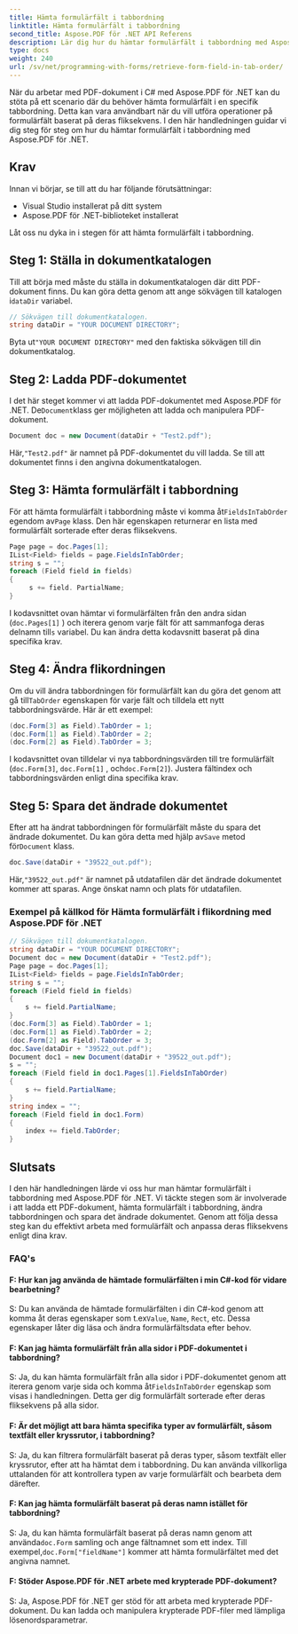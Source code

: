 ```yaml
---
title: Hämta formulärfält i tabbordning
linktitle: Hämta formulärfält i tabbordning
second_title: Aspose.PDF för .NET API Referens
description: Lär dig hur du hämtar formulärfält i tabbordning med Aspose.PDF för .NET.
type: docs
weight: 240
url: /sv/net/programming-with-forms/retrieve-form-field-in-tab-order/
---
```

När du arbetar med PDF-dokument i C# med Aspose.PDF för .NET kan du stöta på ett scenario där du behöver hämta formulärfält i en specifik tabbordning. Detta kan vara användbart när du vill utföra operationer på formulärfält baserat på deras fliksekvens. I den här handledningen guidar vi dig steg för steg om hur du hämtar formulärfält i tabbordning med Aspose.PDF för .NET.

## Krav

Innan vi börjar, se till att du har följande förutsättningar:

- Visual Studio installerat på ditt system
- Aspose.PDF för .NET-biblioteket installerat

Låt oss nu dyka in i stegen för att hämta formulärfält i tabbordning.

## Steg 1: Ställa in dokumentkatalogen

 Till att börja med måste du ställa in dokumentkatalogen där ditt PDF-dokument finns. Du kan göra detta genom att ange sökvägen till katalogen i`dataDir` variabel.

```csharp
// Sökvägen till dokumentkatalogen.
string dataDir = "YOUR DOCUMENT DIRECTORY";
```

 Byta ut`"YOUR DOCUMENT DIRECTORY"` med den faktiska sökvägen till din dokumentkatalog.

## Steg 2: Ladda PDF-dokumentet

 I det här steget kommer vi att ladda PDF-dokumentet med Aspose.PDF för .NET. De`Document`klass ger möjligheten att ladda och manipulera PDF-dokument.

```csharp
Document doc = new Document(dataDir + "Test2.pdf");
```

 Här,`"Test2.pdf"` är namnet på PDF-dokumentet du vill ladda. Se till att dokumentet finns i den angivna dokumentkatalogen.

## Steg 3: Hämta formulärfält i tabbordning

 För att hämta formulärfält i tabbordning måste vi komma åt`FieldsInTabOrder` egendom av`Page` klass. Den här egenskapen returnerar en lista med formulärfält sorterade efter deras fliksekvens.

```csharp
Page page = doc.Pages[1];
IList<Field> fields = page.FieldsInTabOrder;
string s = "";
foreach (Field field in fields)
{
     s += field. PartialName;
}
```

I kodavsnittet ovan hämtar vi formulärfälten från den andra sidan (`doc.Pages[1]` ) och iterera genom varje fält för att sammanfoga deras delnamn till`s` variabel. Du kan ändra detta kodavsnitt baserat på dina specifika krav.

## Steg 4: Ändra flikordningen

 Om du vill ändra tabbordningen för formulärfält kan du göra det genom att gå till`TabOrder` egenskapen för varje fält och tilldela ett nytt tabbordningsvärde. Här är ett exempel:

```csharp
(doc.Form[3] as Field).TabOrder = 1;
(doc.Form[1] as Field).TabOrder = 2;
(doc.Form[2] as Field).TabOrder = 3;
```

I kodavsnittet ovan tilldelar vi nya tabbordningsvärden till tre formulärfält (`doc.Form[3]`, `doc.Form[1]` , och`doc.Form[2]`). Justera fältindex och tabbordningsvärden enligt dina specifika krav.

## Steg 5: Spara det ändrade dokumentet

 Efter att ha ändrat tabbordningen för formulärfält måste du spara det ändrade dokumentet. Du kan göra detta med hjälp av`Save` metod för`Document` klass.

```csharp
doc.Save(dataDir + "39522_out.pdf");
```

 Här,`"39522_out.pdf"` är namnet på utdatafilen där det ändrade dokumentet kommer att sparas. Ange önskat namn och plats för utdatafilen.

### Exempel på källkod för Hämta formulärfält i flikordning med Aspose.PDF för .NET 
```csharp
// Sökvägen till dokumentkatalogen.
string dataDir = "YOUR DOCUMENT DIRECTORY";
Document doc = new Document(dataDir + "Test2.pdf");
Page page = doc.Pages[1];
IList<Field> fields = page.FieldsInTabOrder;
string s = "";
foreach (Field field in fields)
{
	s += field.PartialName;
}
(doc.Form[3] as Field).TabOrder = 1;
(doc.Form[1] as Field).TabOrder = 2;
(doc.Form[2] as Field).TabOrder = 3;
doc.Save(dataDir + "39522_out.pdf");
Document doc1 = new Document(dataDir + "39522_out.pdf");
s = "";
foreach (Field field in doc1.Pages[1].FieldsInTabOrder)
{
	s += field.PartialName;
}
string index = "";
foreach (Field field in doc1.Form)
{
	index += field.TabOrder;
}
```

## Slutsats

I den här handledningen lärde vi oss hur man hämtar formulärfält i tabbordning med Aspose.PDF för .NET. Vi täckte stegen som är involverade i att ladda ett PDF-dokument, hämta formulärfält i tabbordning, ändra tabbordningen och spara det ändrade dokumentet. Genom att följa dessa steg kan du effektivt arbeta med formulärfält och anpassa deras fliksekvens enligt dina krav.


### FAQ's

#### F: Hur kan jag använda de hämtade formulärfälten i min C#-kod för vidare bearbetning?

S: Du kan använda de hämtade formulärfälten i din C#-kod genom att komma åt deras egenskaper som t.ex`Value`, `Name`, `Rect`, etc. Dessa egenskaper låter dig läsa och ändra formulärfältsdata efter behov.

#### F: Kan jag hämta formulärfält från alla sidor i PDF-dokumentet i tabbordning?

 S: Ja, du kan hämta formulärfält från alla sidor i PDF-dokumentet genom att iterera genom varje sida och komma åt`FieldsInTabOrder` egenskap som visas i handledningen. Detta ger dig formulärfält sorterade efter deras fliksekvens på alla sidor.

#### F: Är det möjligt att bara hämta specifika typer av formulärfält, såsom textfält eller kryssrutor, i tabbordning?

S: Ja, du kan filtrera formulärfält baserat på deras typer, såsom textfält eller kryssrutor, efter att ha hämtat dem i tabbordning. Du kan använda villkorliga uttalanden för att kontrollera typen av varje formulärfält och bearbeta dem därefter.

#### F: Kan jag hämta formulärfält baserat på deras namn istället för tabbordning?

S: Ja, du kan hämta formulärfält baserat på deras namn genom att använda`doc.Form` samling och ange fältnamnet som ett index. Till exempel,`doc.Form["fieldName"]` kommer att hämta formulärfältet med det angivna namnet.

#### F: Stöder Aspose.PDF för .NET arbete med krypterade PDF-dokument?

S: Ja, Aspose.PDF för .NET ger stöd för att arbeta med krypterade PDF-dokument. Du kan ladda och manipulera krypterade PDF-filer med lämpliga lösenordsparametrar.